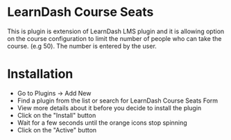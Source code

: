 # LearnDash Course Seats

This is plugin is extension of LearnDash LMS plugin and it is allowing option on the course configuration to limit the number of people who can take the course. (e.g 50). The number is entered by the user.

# Installation
- Go to Plugins -> Add New
- Find a plugin from the list or search for LearnDash Course Seats Form
- View more details about it before you decide to install the plugin
- Click on the \"Install\" button
- Wait for a few seconds until the orange icons stop spinning
- Click on the \"Active\" button
